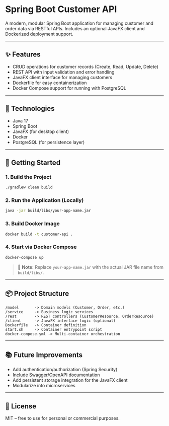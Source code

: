 # Spring Boot Customer API

A modern, modular Spring Boot application for managing customer and order data via RESTful APIs. Includes an optional JavaFX client and Dockerized deployment support.

---

## ✨ Features

- CRUD operations for customer records (Create, Read, Update, Delete)
- REST API with input validation and error handling
- JavaFX client interface for managing customers
- Dockerfile for easy containerization
- Docker Compose support for running with PostgreSQL

---

## 🧰 Technologies

- Java 17  
- Spring Boot  
- JavaFX (for desktop client)  
- Docker  
- PostgreSQL (for persistence layer)

---

## 🚀 Getting Started

### 1. Build the Project

```bash
./gradlew clean build
````

### 2. Run the Application (Locally)

```bash
java -jar build/libs/your-app-name.jar
```

### 3. Build Docker Image

```bash
docker build -t customer-api .
```

### 4. Start via Docker Compose

```bash
docker-compose up
```

> 📝 **Note:** Replace `your-app-name.jar` with the actual JAR file name from `build/libs/`.

---

## 📦 Project Structure

```
/model       -> Domain models (Customer, Order, etc.)
/service     -> Business logic services
/rest        -> REST controllers (CustomerResource, OrderResource)
/client      -> JavaFX interface logic (optional)
Dockerfile   -> Container definition
start.sh     -> Container entrypoint script
docker-compose.yml -> Multi-container orchestration
```

---

## 📚 Future Improvements

* Add authentication/authorization (Spring Security)
* Include Swagger/OpenAPI documentation
* Add persistent storage integration for the JavaFX client
* Modularize into microservices

---

## 📄 License

MIT – free to use for personal or commercial purposes.
